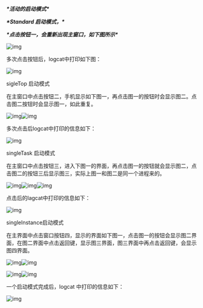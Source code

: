 ***\*活动的启动模式\****

***\*Standard 启动模式，\****

***\*点击按钮一，会重新出现主窗口，如下图所示\****

![img](E:\Typora\wps22.jpg) 

多次点击按钮后，logcat中打印如下图：

![img](E:\Typora\wps23.jpg) 

 

sigleTop 启动模式

在主窗口中点击按钮二，手机显示如下图一，再点击图一的按钮时会显示图二。点击图二按钮时会显示图一，如此重复。

![img](E:\Typora\wps24.jpg)![img](E:\Typora\wps25.jpg) 

多次点击后logcat中打印的信息如下：

![img](E:\Typora\wps26.jpg) 

 

singleTask 启动模式

在主窗口中点击按钮三，进入下图一的界面，再点击图一的按钮就会显示图二，点击图二的按钮三后显示图三，实际上图一和图二是同一个进程来的。

![img](E:\Typora\wps27.jpg)![img](E:\Typora\wps28.jpg)![img](E:\Typora\wps29.jpg) 

点击后的lagcat中打印的信息如下：

![img](E:\Typora\wps30.jpg) 

 

singleInstance启动模式

在主界面中点击窗口按钮四，显示的界面如下图一，点击图一的按钮会显示图二界面，在图二界面中点击返回键，显示图三界面，图三界面中再点击返回键，会显示图四界面。

![img](E:\Typora\wps31.jpg)![img](E:\Typora\wps32.jpg) 

![img](E:\Typora\wps33.jpg)![img](E:\Typora\wps34.jpg) 

一个启动模式完成后，logcat 中打印的信息如下：

![img](E:\Typora\wps35.jpg) 